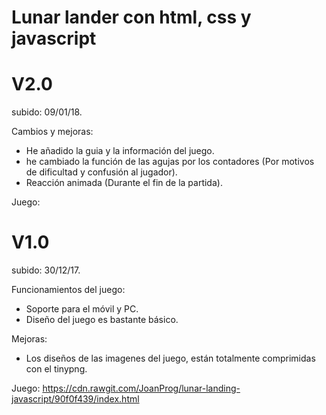 # Lunar lander con html, css y javascript

# V2.0
subido: 09/01/18.

Cambios y mejoras: 
* He añadido la guia y la información del juego.
* he cambiado la función de las agujas por los contadores (Por motivos de dificultad y confusión al jugador). 
* Reacción animada (Durante el fin de la partida). 

Juego: 

# V1.0
subido: 30/12/17.

Funcionamientos del juego:
* Soporte para el móvil y PC.
* Diseño del juego es bastante básico. 

Mejoras:
* Los diseños de las imagenes del juego, están totalmente comprimidas con el tinypng.  

Juego: https://cdn.rawgit.com/JoanProg/lunar-landing-javascript/90f0f439/index.html
